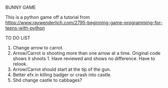BUNNY GAME

This is a python game off a tutorial from
https://www.raywenderlich.com/2795-beginning-game-programming-for-teens-with-python

TO DO LIST
1. Change arrow to carrot.
2. Arrow/Carrot is shooting more than one arrow at a time. Original code shows it shoots 1. Have reviewed and shows no difference. Have to relook.
3. Arrow/Carrot should start at the tip of the gun.
4. Better efx in killing badger or crash into castle.
5. Shd change castle to cabbages?

